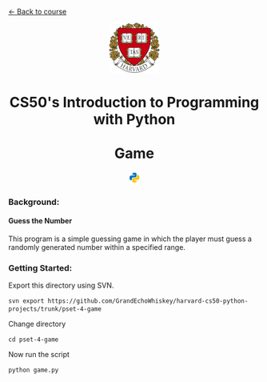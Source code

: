 [<- Back to course](../README.md)

<p align="center"><a href="https://cs50.harvard.edu/python/2022/">
  <img src="https://github.com/GrandEchoWhiskey/grandechowhiskey/blob/main/icons/course/harvard100.png" /><br>
</a></p>
<h1 align="center">CS50's Introduction to Programming with Python<br><br>Game</h1>

<p align="center"><a href="#">
  <img src="https://github.com/GrandEchoWhiskey/grandechowhiskey/blob/main/icons/programming/python.png" />
</a></p>

### Background:
#### Guess the Number
This program is a simple guessing game in which the player must guess a randomly generated number within a specified range.

### Getting Started:
Export this directory using SVN.
```
svn export https://github.com/GrandEchoWhiskey/harvard-cs50-python-projects/trunk/pset-4-game
```
Change directory
```
cd pset-4-game
```
Now run the script
```
python game.py
```
